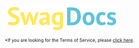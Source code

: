 ![](https://github.com/Swag-Discord-Bot/Swag-Docs/blob/main/Assets/DocsLogo.png?raw=true)

*If you are looking for the Terms of Service, please [click here](Terms.md).
